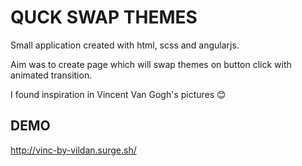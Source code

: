 # QUCK SWAP THEMES

Small application created with html, scss and angularjs.

Aim was to create page which will swap themes on button click with animated transition.

I found inspiration in Vincent Van Gogh's pictures 😊

## DEMO

http://vinc-by-vildan.surge.sh/
